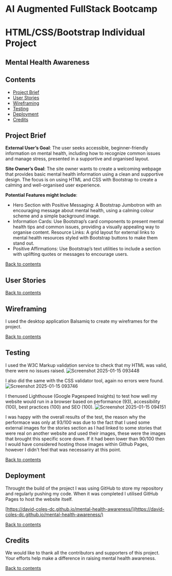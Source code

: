 # AI Augmented FullStack Bootcamp
# HTML/CSS/Bootstrap Individual Project
## Mental Health Awareness

## Contents
- [Project Brief](#project-brief)
- [User Stories](#user-stories)
- [Wireframing](#wireframing)
- [Testing](#testing)
- [Deployment](#deployment)
- [Credits](#credits)

## Project Brief
**External User’s Goal**: The user seeks accessible, beginner-friendly information on mental health, including how to recognize common issues and manage stress, presented in a supportive and organised layout.

**Site Owner’s Goal**: The site owner wants to create a welcoming webpage that provides basic mental health information using a clean and supportive design. The focus is on using HTML and CSS with Bootstrap to create a calming and well-organised user experience.

**Potential Features might Include**:
- Hero Section with Positive Messaging: A Bootstrap Jumbotron with an encouraging message about mental health, using a calming colour scheme and a simple background image.
- Information Cards: Use Bootstrap’s card components to present mental health tips and common issues, providing a visually appealing way to organise content.
Resource Links: A grid layout for external links to mental health resources styled with Bootstrap buttons to make them stand out.
- Positive Affirmations: Use Bootstrap’s text utilities to include a section with uplifting quotes or messages to encourage users.

[Back to contents](#contents)

## User Stories

[Back to contents](#contents)

## Wireframing

I used the desktop application Balsamiq to create my wireframes for the project.

[Back to contents](#contents)

## Testing

I used the W3C Markup validation service to check that my HTML was valid, there were no issues raised.
![Screenshot 2025-01-15 093448](https://github.com/user-attachments/assets/f1b07254-9d57-46c1-9150-d2449b959417)

I also did the same with the CSS validator tool, again no errors were found.
![Screenshot 2025-01-15 093746](https://github.com/user-attachments/assets/41c15445-9782-482a-823e-970e8f59b43d)

I thenused Lighthouse (Google Pagespeed Insights) to test how well my website would run in a browser based on performance (93), accessibility (100), best practices (100) and SEO (100).
![Screenshot 2025-01-15 094151](https://github.com/user-attachments/assets/196d9828-06b7-4fb8-9961-243dace71a82)

I was happy with the overall results of the test, the reason why the performace was only at 93/100 was due to the fact that I used some external images for the stories section as I had linked to some stories that were real on another website and used their images, these were the images that brought this specific score down. If it had been lower than 90/100 then I would have considered hosting those images within Github Pages, however I didn't feel that was necessariry at this point.

[Back to contents](#contents)

## Deployment
Throught the build of the project I was using GitHub to store my repository and regularly pushing my code. When it was completed I utilised GitHub Pages to host the website itself.

[https://david-coles-dc.github.io/mental-health-awareness/](https://david-coles-dc.github.io/mental-health-awareness/)

[Back to contents](#contents)

## Credits
We would like to thank all the contributors and supporters of this project. Your efforts help make a difference in raising mental health awareness.

[Back to contents](#contents)
